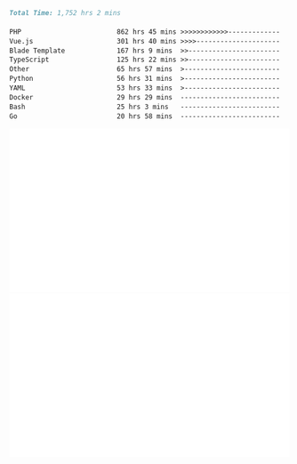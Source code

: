 <!--START_SECTION:waka-->

```markdown
Total Time: 1,752 hrs 2 mins

PHP                        862 hrs 45 mins >>>>>>>>>>>>-------------   47.46 %
Vue.js                     301 hrs 40 mins >>>>---------------------   16.59 %
Blade Template             167 hrs 9 mins  >>-----------------------   09.19 %
TypeScript                 125 hrs 22 mins >>-----------------------   06.90 %
Other                      65 hrs 57 mins  >------------------------   03.63 %
Python                     56 hrs 31 mins  >------------------------   03.11 %
YAML                       53 hrs 33 mins  >------------------------   02.95 %
Docker                     29 hrs 29 mins  -------------------------   01.62 %
Bash                       25 hrs 3 mins   -------------------------   01.38 %
Go                         20 hrs 58 mins  -------------------------   01.15 %
```

<!--END_SECTION:waka-->
<p align="center">
    <img src="https://raw.githubusercontent.com/rjp2525/rjp2525/output/generated/overview.svg">
    <img src="https://raw.githubusercontent.com/rjp2525/rjp2525/output/generated/languages.svg">
</p>
